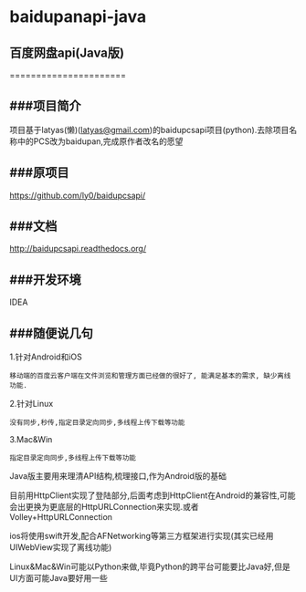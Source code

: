 # baidupanapi-java

## 百度网盘api(Java版)
======================

###项目简介
-----------
项目基于latyas(懒)(latyas@gmail.com)的baidupcsapi项目(python).去除项目名称中的PCS改为baidupan,完成原作者改名的愿望

###原项目
-----------
https://github.com/ly0/baidupcsapi/

###文档
-----------
http://baidupcsapi.readthedocs.org/

###开发环境
-----------
IDEA

###随便说几句
-----------
1.针对Android和iOS

    移动端的百度云客户端在文件浏览和管理方面已经做的很好了, 能满足基本的需求, 缺少离线功能.
    
2.针对Linux

    没有同步,秒传,指定目录定向同步,多线程上传下载等功能
    
3.Mac&Win

    指定目录定向同步,多线程上传下载等功能
    

Java版主要用来理清API结构,梳理接口,作为Android版的基础

目前用HttpClient实现了登陆部分,后面考虑到HttpClient在Android的兼容性,可能会出更换为更底层的HttpURLConnection来实现.或者Volley+HttpURLConnection

ios将使用swift开发,配合AFNetworking等第三方框架进行实现(其实已经用UIWebView实现了离线功能)


Linux&Mac&Win可能以Python来做,毕竟Python的跨平台可能要比Java好,但是UI方面可能Java要好用一些
